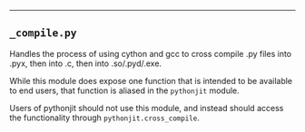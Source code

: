 ----
`_compile.py`
----

Handles the process of using cython and gcc to cross compile .py files into .pyx, then into .c, then into .so/.pyd/.exe.

While this module does expose one function that is intended to be available to end users, that function is aliased in the `pythonjit` module.

Users of pythonjit should not use this module, and instead should access the functionality through `pythonjit.cross_compile`.
